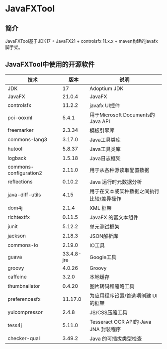 # JavaFXTool

## 简介

JavaFXTool基于JDK17 + JavaFX21 + controlsfx 11.x.x + maven构建的javafx脚手架。

## JavaFXTool中使用的开源软件

| 技术                     | 版本         | 说明                               |
|------------------------|------------|----------------------------------|
| JDK                    | 17         | Adoptium JDK                              |
| JavaFX                 | 21.0.4     | JavaFX                           |
| controlsfx             | 11.2.2     | javafx UI控件                      |
| poi-ooxml              | 5.4.1      | 用于Microsoft Documents的Java API   |
| freemarker             | 2.3.34     | 模板引擎库                            |
| commons-lang3          | 3.17.0     | Java工具类库                         |
| hutool                 | 5.8.37     | Java工具类库                         |
| logback                | 1.5.18     | Java日志框架                         |
| commons-configuration2 | 2.11.0     | 用于从各种源读取配置数据                     |
| reflections            | 0.10.2     | Java 运行时元数据分析                    |
| java-diff-utils        | 4.15       | 用于在文本或某种数据之间执行比较/差异操作            |
| dom4j                  | 2.1.4      | XML 框架                           |
| richtextfx             | 0.11.5     | JavaFX 的富文本组件                    |
| junit                  | 5.12.2     | 单元测试框架                           |
| jackson                | 2.18.3     | JSON解析库                          |
| commons-io             | 2.19.0     | IO工具                             |
| guava                  | 33.4.8-jre | Google工具                         |
| groovy                 | 4.0.26     | Groovy                           |
| caffeine               | 3.2.0      | 本地缓存                             |
| thumbnailator          | 0.4.20     | 图片转码和缩略工具                        |
| preferencesfx          | 11.17.0    | 为应用程序设置/首选项创建 UI 的框架             |
| yuicompressor          | 2.4.8      | JS/CSS压缩工具                       |
| tess4j                 | 5.11.0     | Tesseract OCR API的 Java JNA 封装程序 |
| checker-qual           | 3.49.2     | Java 的可插拔类型检查                    |
